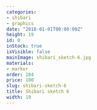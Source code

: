 ```yaml
---
categories:
- shibari
- graphics
date: "2018-01-01T00:00:00Z"
height: 19
id: 0
inStock: true
isVisible: false
mainImage: shibari_sketch-6.jpg
materials:
- marker
order: 284
price: 100
slug: shibari-sketch-6
title: Shibari sketch 6
width: 19
---
```


